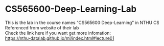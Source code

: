 # CS565600-Deep-Learning-Lab
This is the lab in the course names "CS565600 Deep-Learning" in NTHU CS  
Referenced from website of their lab  
Check the link here if you want get more infomation:  
https://nthu-datalab.github.io/ml/index.html#lecture01
